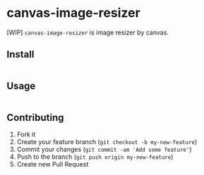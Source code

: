 # canvas-image-resizer
[WIP] `canvas-image-resizer` is image resizer by canvas.

## Install
```sh
```

## Usage
```javascript
```

## Contributing

1. Fork it
2. Create your feature branch (`git checkout -b my-new-feature`)
3. Commit your changes (`git commit -am 'Add some feature'`)
4. Push to the branch (`git push origin my-new-feature`)
5. Create new Pull Request
